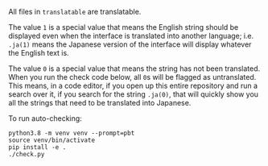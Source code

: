 All files in `translatable` are translatable.

The value `1` is a special value that means the English string should be displayed even when the interface is translated into another language; i.e. `.ja(1)` means the Japanese version of the interface will display whatever the English text is.

The value `0` is a special value that means the string has not been translated. When you run the check code below, all `0`s will be flagged as untranslated. This means, in a code editor, if you open up this entire repository and run a search over it, if you search for the string `.ja(0)`, that will quickly show you all the strings that need to be translated into Japanese.

To run auto-checking:

```
python3.8 -m venv venv --prompt=pbt
source venv/bin/activate
pip install -e .
./check.py
```
